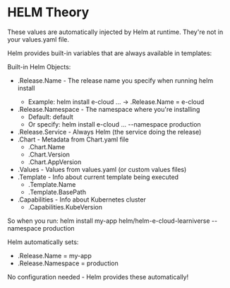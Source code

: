 # HELM Theory
These values are automatically injected by Helm at runtime. They're not in your values.yaml file.

  Helm provides built-in variables that are always available in templates:

  Built-in Helm Objects:

  - .Release.Name - The release name you specify when running helm install <name>
    - Example: helm install e-cloud ... → .Release.Name = e-cloud
  - .Release.Namespace - The namespace where you're installing
    - Default: default
    - Or specify: helm install e-cloud ... --namespace production
  - .Release.Service - Always Helm (the service doing the release)
  - .Chart - Metadata from Chart.yaml file
    - .Chart.Name
    - .Chart.Version
    - .Chart.AppVersion
  - .Values - Values from values.yaml (or custom values files)
  - .Template - Info about current template being executed
    - .Template.Name
    - .Template.BasePath
  - .Capabilities - Info about Kubernetes cluster
    - .Capabilities.KubeVersion

  So when you run:
  helm install my-app helm/helm-e-cloud-learniverse --namespace production

  Helm automatically sets:
  - .Release.Name = my-app
  - .Release.Namespace = production

  No configuration needed - Helm provides these automatically!